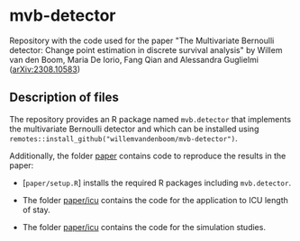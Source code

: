 # mvb-detector

Repository with the code used for the paper "The Multivariate Bernoulli
detector: Change point estimation in discrete survival analysis" by Willem van
den Boom, Maria De Iorio, Fang Qian and Alessandra Guglielmi
([arXiv:2308.10583](https://arxiv.org/abs/2308.10583))


## Description of files

The repository provides an R package named `mvb.detector` that implements the
multivariate Bernoulli detector and which can be installed using
`remotes::install_github("willemvandenboom/mvb-detector")`.

Additionally, the folder [paper](paper/) contains code to reproduce the results
in the paper:

* [`paper/setup.R`] installs the required R packages including `mvb.detector`.

* The folder [paper/icu](paper/icu/) contains the code for the application to
ICU length of stay.

* The folder [paper/icu](paper/simulation/) contains the code for the
simulation studies.
